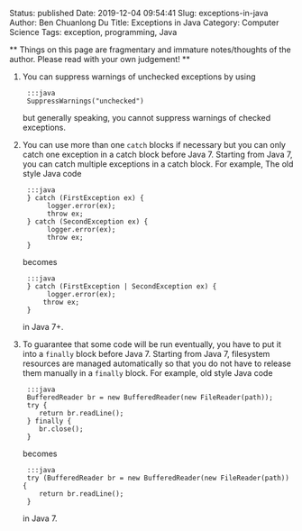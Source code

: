 Status: published
Date: 2019-12-04 09:54:41
Slug: exceptions-in-java
Author: Ben Chuanlong Du
Title: Exceptions in Java
Category: Computer Science
Tags: exception, programming, Java

**
Things on this page are fragmentary and immature notes/thoughts of the author.
Please read with your own judgement!
**



1. You can suppress warnings of unchecked exceptions by using 

        :::java
        SuppressWarnings("unchecked") 

    but generally speaking, 
    you cannot suppress warnings of checked exceptions.

2. You can use more than one `catch` blocks if necessary
    but you can only catch one exception in a catch block before Java 7.
    Starting from Java 7, 
    you can catch multiple exceptions in a catch block.
    For example,
    The old style Java code

        :::java
        } catch (FirstException ex) {
             logger.error(ex);
             throw ex;
        } catch (SecondException ex) {
             logger.error(ex);
             throw ex;
        }

    becomes

        :::java
        } catch (FirstException | SecondException ex) {
             logger.error(ex);
            throw ex;
        }

    in Java 7+.

3. To guarantee that some code will be run eventually,
    you have to put it into a `finally` block before Java 7.
    Starting from Java 7, 
    filesystem resources are managed automatically 
    so that you do not have to release them manually in a `finally` block.
    For example,
    old style Java code

        :::java
        BufferedReader br = new BufferedReader(new FileReader(path));
        try {
           return br.readLine();
        } finally {
           br.close();
        }

    becomes

        :::java
        try (BufferedReader br = new BufferedReader(new FileReader(path)) {
           return br.readLine();
        }

    in Java 7.
